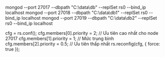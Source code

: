 mongod --port 27017 --dbpath "C:\data\db" --replSet rs0 --bind_ip localhost
mongod --port 27018 --dbpath "C:\data\db1" --replSet rs0 --bind_ip localhost
mongod --port 27019 --dbpath "C:\data\db2" --replSet rs0 --bind_ip localhost

cfg = rs.conf();
cfg.members[0].priority = 2;  // Ưu tiên cao nhất cho node 27017
cfg.members[1].priority = 1;  // Mức trung bình
cfg.members[2].priority = 0.5; // Ưu tiên thấp nhất
rs.reconfig(cfg, { force: true });
